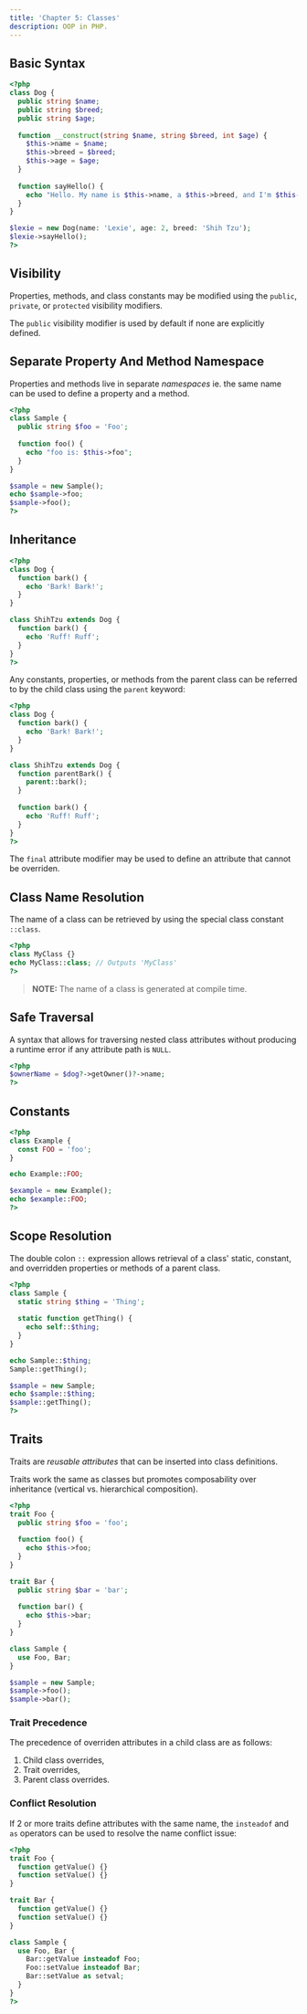 ```yaml
---
title: 'Chapter 5: Classes'
description: OOP in PHP.
---
```


## Basic Syntax

```php
<?php
class Dog {
  public string $name;
  public string $breed;
  public string $age;
  
  function __construct(string $name, string $breed, int $age) {
    $this->name = $name;
    $this->breed = $breed;
    $this->age = $age;
  }
  
  function sayHello() {
    echo "Hello. My name is $this->name, a $this->breed, and I'm $this->age year(s) old.";
  }
}

$lexie = new Dog(name: 'Lexie', age: 2, breed: 'Shih Tzu');
$lexie->sayHello();
?>
```

## Visibility

Properties, methods, and class constants may be modified using 
the `public`, `private`, or `protected` visibility modifiers.

The `public` visibility modifier is used by default if none are 
explicitly defined.

## Separate Property And Method Namespace

Properties and methods live in separate _namespaces_ ie. 
the same name can be used to define a property and a method.

```php
<?php
class Sample {
  public string $foo = 'Foo';
  
  function foo() {
    echo "foo is: $this->foo";
  }
}

$sample = new Sample();
echo $sample->foo;
$sample->foo();
?>
```

## Inheritance

```php
<?php
class Dog {
  function bark() {
    echo 'Bark! Bark!';
  }
}

class ShihTzu extends Dog {
  function bark() {
    echo 'Ruff! Ruff';
  }
}
?>
```

Any constants, properties, or methods from the parent 
class can be referred to by the child class using the 
`parent` keyword:

```php
<?php
class Dog {
  function bark() {
    echo 'Bark! Bark!';
  }
}

class ShihTzu extends Dog {
  function parentBark() {
    parent::bark();
  }
  
  function bark() {
    echo 'Ruff! Ruff';
  }
}
?>
```

The `final` attribute modifier may be used to define 
an attribute that cannot be overriden.

## Class Name Resolution

The name of a class can be retrieved by using the special 
class constant `::class`.

```php
<?php
class MyClass {}
echo MyClass::class; // Outputs 'MyClass'
?>
```

> **NOTE:** The name of a class is generated at compile time.

## Safe Traversal

A syntax that allows for traversing nested class attributes 
without producing a runtime error if any attribute path 
is `NULL`.

```php
<?php
$ownerName = $dog?->getOwner()?->name;
?>
```

## Constants

```php
<?php
class Example {
  const FOO = 'foo';
}

echo Example::FOO;

$example = new Example();
echo $example::FOO;
?>
```

## Scope Resolution

The double colon `::` expression allows retrieval of a class' 
static, constant, and overridden properties or methods of a 
parent class.

```php
<?php
class Sample {
  static string $thing = 'Thing';
  
  static function getThing() {
    echo self::$thing;
  }
}

echo Sample::$thing;
Sample::getThing();

$sample = new Sample;
echo $sample::$thing;
$sample::getThing();
?>
```

## Traits

Traits are _reusable attributes_ that can be inserted into class 
definitions.

Traits work the same as classes but promotes composability over 
inheritance (vertical vs. hierarchical composition).

```php
<?php
trait Foo {
  public string $foo = 'foo';
  
  function foo() {
    echo $this->foo;
  }
}

trait Bar {
  public string $bar = 'bar';
  
  function bar() {
    echo $this->bar;
  }
}

class Sample {
  use Foo, Bar;
}

$sample = new Sample;
$sample->foo();
$sample->bar();
```

### Trait Precedence

The precedence of overriden attributes in a child class 
are as follows:

1. Child class overrides,
2. Trait overrides,
3. Parent class overrides.

### Conflict Resolution

If 2 or more traits define attributes with the same name, 
the `insteadof` and `as` operators can be used to resolve 
the name conflict issue:

```php
<?php
trait Foo {
  function getValue() {}
  function setValue() {}
}

trait Bar {
  function getValue() {}
  function setValue() {}
}

class Sample {
  use Foo, Bar {
    Bar::getValue insteadof Foo;
    Foo::setValue insteadof Bar;
    Bar::setValue as setval;
  }
}
?>
```
